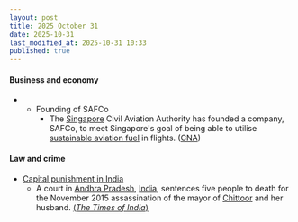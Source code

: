```yaml
---
layout: post
title: 2025 October 31
date: 2025-10-31
last_modified_at: 2025-10-31 10:33
published: true
---
```



#### Business and economy

* + Founding of SAFCo
    * The [Singapore](https://en.wikipedia.org/wiki/Singapore "Singapore") Civil Aviation Authority has founded a company, SAFCo, to meet Singapore's goal of being able to utilise [sustainable aviation fuel](https://en.wikipedia.org/wiki/Aviation_biofuel "Aviation biofuel") in flights. ([CNA](https://www.channelnewsasia.com/singapore/sustainable-aviation-fuel-safco-caas-levy-passengers-5434531))

#### Law and crime

* [Capital punishment in India](https://en.wikipedia.org/wiki/Capital_punishment_in_India "Capital punishment in India")
  * A court in [Andhra Pradesh](https://en.wikipedia.org/wiki/Andhra_Pradesh "Andhra Pradesh"), [India](https://en.wikipedia.org/wiki/India "India"), sentences five people to death for the November 2015 assassination of the mayor of [Chittoor](https://en.wikipedia.org/wiki/Chittoor "Chittoor") and her husband. [(*The Times of India*)](https://timesofindia.indiatimes.com/city/vijayawada/chittoor-mayor-husband-murder-case-andhra-court-hands-out-death-penalty-for-5-people/articleshow/124987208.cms)
